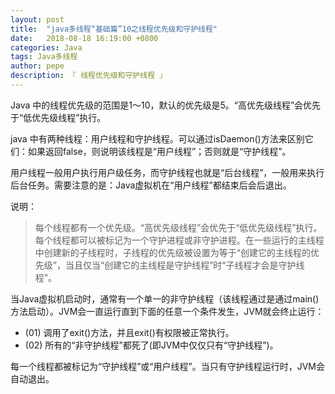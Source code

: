 ```yaml
---
layout: post
title:  "java多线程“基础篇”10之线程优先级和守护线程"
date:   2018-08-18 16:19:00 +0800
categories: Java
tags: Java多线程
author: pepe
description: 『 线程优先级和守护线程 』
---
```


Java 中的线程优先级的范围是1～10，默认的优先级是5。“高优先级线程”会优先于“低优先级线程”执行。

java 中有两种线程：用户线程和守护线程。可以通过isDaemon()方法来区别它们：如果返回false，则说明该线程是“用户线程”；否则就是“守护线程”。

用户线程一般用户执行用户级任务，而守护线程也就是“后台线程”，一般用来执行后台任务。需要注意的是：Java虚拟机在“用户线程”都结束后会后退出。

说明：

> 每个线程都有一个优先级。“高优先级线程”会优先于“低优先级线程”执行。每个线程都可以被标记为一个守护进程或非守护进程。在一些运行的主线程中创建新的子线程时，子线程的优先级被设置为等于“创建它的主线程的优先级”，当且仅当“创建它的主线程是守护线程”时“子线程才会是守护线程”。

当Java虚拟机启动时，通常有一个单一的非守护线程（该线程通过是通过main()方法启动）。JVM会一直运行直到下面的任意一个条件发生，JVM就会终止运行：

* (01) 调用了exit()方法，并且exit()有权限被正常执行。
* (02) 所有的“非守护线程”都死了(即JVM中仅仅只有“守护线程”)。

每一个线程都被标记为“守护线程”或“用户线程”。当只有守护线程运行时，JVM会自动退出。

















